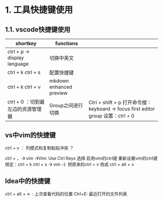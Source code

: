 # 1. 工具快捷键使用

## 1.1. vscode快捷键使用



|shortkey|functions||
|--------|--------|--------|
|ctrl + p -> display language| 切换中英文||
|ctrl + k ctrl + s| 配置快捷键||
|ctrl + k ctrl + v| mkdown enhanced preview||
|ctrl + 0 ：切到最左边的资源管理器| Group之间进行切换 |Ctrl + shift + p 打开命令搜： keyboard -> focus first editor group 设置：ctrl + 0|


## vs中vim的快捷键
ctrl + v  ： 列模式和复制粘贴冲突 ？


ctrl + ，-》 vim -》Vim: Use Ctrl Keys 选择 启用vim的ctrl键
重新设置vim的ctrl键绑定：ctrl + k ctrl + s  -》 vim -》把原来的ctrl + v 改成 ctrl + alt + v


## Idea中的快捷键

ctrl + alt + <-  :  上次查看代码的位置
Ctrl+E: 最近打开的文件列表




